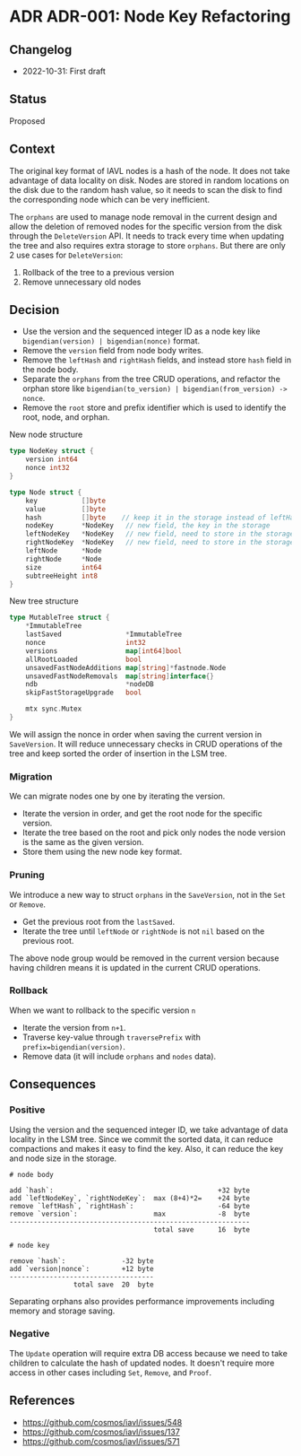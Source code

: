 # ADR ADR-001: Node Key Refactoring

## Changelog

- 2022-10-31: First draft

## Status

Proposed

## Context

The original key format of IAVL nodes is a hash of the node. It does not take advantage of data locality on disk. Nodes are stored in random locations on the disk due to the random hash value, so it needs to scan the disk to find the corresponding node which can be very inefficient.

The `orphans` are used to manage node removal in the current design and allow the deletion of removed nodes for the specific version from the disk through the `DeleteVersion` API. It needs to track every time when updating the tree and also requires extra storage to store `orphans`. But there are only 2 use cases for `DeleteVersion`:

1. Rollback of the tree to a previous version
2. Remove unnecessary old nodes

## Decision

- Use the version and the sequenced integer ID as a node key like `bigendian(version) | bigendian(nonce)` format. 
- Remove the `version` field from node body writes.
- Remove the `leftHash` and `rightHash` fields, and instead store `hash` field in the node body.
- Separate the `orphans` from the tree CRUD operations, and refactor the orphan store like `bigendian(to_version) | bigendian(from_version) -> nonce`.
- Remove the `root` store and prefix identifier which is used to identify the root, node, and orphan.

New node structure

```go
type NodeKey struct {
    version int64
    nonce int32
}

type Node struct {
	key           []byte
	value         []byte
	hash          []byte    // keep it in the storage instead of leftHash and rightHash
	nodeKey       *NodeKey   // new field, the key in the storage
	leftNodeKey   *NodeKey   // new field, need to store in the storage
	rightNodeKey  *NodeKey   // new field, need to store in the storage
	leftNode      *Node
	rightNode     *Node
    size          int64
	subtreeHeight int8
}
```

New tree structure

```go
type MutableTree struct {
	*ImmutableTree                                    
	lastSaved                *ImmutableTree
	nonce					 int32
	versions                 map[int64]bool           
	allRootLoaded            bool                     
	unsavedFastNodeAdditions map[string]*fastnode.Node
	unsavedFastNodeRemovals  map[string]interface{}   
	ndb                      *nodeDB
	skipFastStorageUpgrade   bool 

	mtx sync.Mutex
}
```

We will assign the nonce in order when saving the current version in `SaveVersion`. It will reduce unnecessary checks in CRUD operations of the tree and keep sorted the order of insertion in the LSM tree.

### Migration

We can migrate nodes one by one by iterating the version.

- Iterate the version in order, and get the root node for the specific version.
- Iterate the tree based on the root and pick only nodes the node version is the same as the given version.
- Store them using the new node key format.

### Pruning

We introduce a new way to struct `orphans` in the `SaveVersion`, not in the `Set` or `Remove`.

- Get the previous root from the `lastSaved`.
- Iterate the tree until `leftNode` or `rightNode` is not `nil` based on the previous root.

The above node group would be removed in the current version because having children means it is updated in the current CRUD operations.

### Rollback

When we want to rollback to the specific version `n`

- Iterate the version from `n+1`.
- Traverse key-value through `traversePrefix` with `prefix=bigendian(version)`.
- Remove data (it will include `orphans` and `nodes` data).

## Consequences

### Positive

Using the version and the sequenced integer ID, we take advantage of data locality in the LSM tree. Since we commit the sorted data, it can reduce compactions and makes it easy to find the key. Also, it can reduce the key and node size in the storage.

```
# node body

add `hash`:											+32 byte
add `leftNodeKey`, `rightNodeKey`:	max (8+4)*2=	+24 byte
remove `leftHash`, `rightHash`:						-64 byte
remove `version`: 					max 			-8	byte
------------------------------------------------------------
									total save		16	byte

# node key

remove `hash`:				-32 byte
add `version|nonce`:		+12 byte
------------------------------------
				total save 	20 	byte
```

Separating orphans also provides performance improvements including memory and storage saving.

### Negative

The `Update` operation will require extra DB access because we need to take children to calculate the hash of updated nodes.
It doesn't require more access in other cases including `Set`, `Remove`, and `Proof`.

## References

- https://github.com/cosmos/iavl/issues/548
- https://github.com/cosmos/iavl/issues/137
- https://github.com/cosmos/iavl/issues/571
